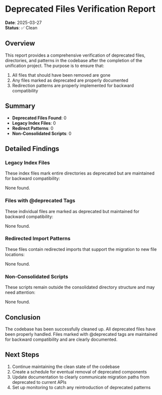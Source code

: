 # Deprecated Files Verification Report

**Date**: 2025-03-27  
**Status**: ✅ Clean

## Overview

This report provides a comprehensive verification of deprecated files, directories, and patterns in the codebase after the completion of the unification project. The purpose is to ensure that:

1. All files that should have been removed are gone
2. Any files marked as deprecated are properly documented
3. Redirection patterns are properly implemented for backward compatibility

## Summary

- **Deprecated Files Found**: 0
- **Legacy Index Files**: 0
- **Redirect Patterns**: 0
- **Non-Consolidated Scripts**: 0

## Detailed Findings

### Legacy Index Files

These index files mark entire directories as deprecated but are maintained for backward compatibility:

None found.

### Files with @deprecated Tags

These individual files are marked as deprecated but maintained for backward compatibility:

None found.

### Redirected Import Patterns

These files contain redirected imports that support the migration to new file locations:

None found.

### Non-Consolidated Scripts

These scripts remain outside the consolidated directory structure and may need attention:

None found.

## Conclusion

The codebase has been successfully cleaned up. All deprecated files have been properly handled. Files marked with @deprecated tags are maintained for backward compatibility and are clearly documented.

## Next Steps

1. Continue maintaining the clean state of the codebase
2. Create a schedule for eventual removal of deprecated components
3. Update documentation to clearly communicate migration paths from deprecated to current APIs
4. Set up monitoring to catch any reintroduction of deprecated patterns
